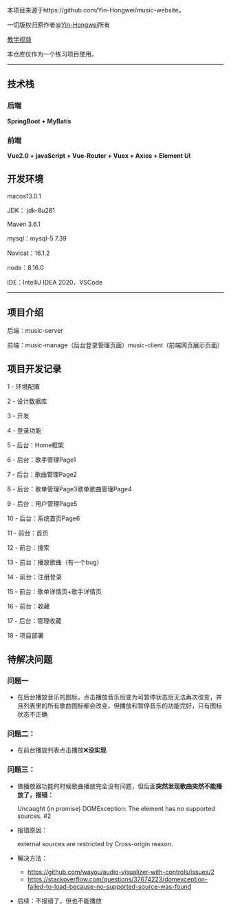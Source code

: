 本项目来源于https://github.com/Yin-Hongwei/music-website。

一切版权归原作者@[Yin-Hongwei](https://github.com/Yin-Hongwei)所有

[教学视频](https://www.bilibili.com/video/BV1Ck4y127cg?p=1&vd_source=7bbb95f0a4a6f4f051cb193b8898b1a4)

本仓库仅作为一个练习项目使用。

------

## 技术栈

### 后端

**SpringBoot + MyBatis**

### 前端

**Vue2.0 + javaScript + Vue-Router + Vuex + Axios + Element UI**





## 开发环境

macos13.0.1 

JDK： jdk-8u281

Maven 3.6.1

mysql：mysql-5.7.39

Navicat：16.1.2

node：8.16.0

IDE：IntelliJ IDEA 2020、VSCode

------

## 项目介绍

后端：music-server 

前端：music-manage（后台登录管理页面）music-client（前端网页展示页面）

## 项目开发记录

1 - 环境配置

2 - 设计数据库

3 - 开发

4 - 登录功能

5 - 后台：Home框架

6 - 后台：歌手管理Page1

7 - 后台：歌曲管理Page2

8 - 后台：歌单管理Page3歌单歌曲管理Page4

9 - 后台：用户管理Page5

10 - 后台：系统首页Page6

11 - 前台：首页

12 - 前台：搜索

13 - 前台：播放歌曲（有一个bug）

14 - 前台：注册登录

15 - 前台：歌单详情页+歌手详情页

16 - 前台：收藏

17 - 后台：管理收藏

18 - 项目部署

## 待解决问题

### 问题一

- 在后台播放音乐的图标，点击播放音乐后变为可暂停状态后无法再次改变，并且列表里的所有歌曲图标都会改变，但播放和暂停音乐的功能完好，只有图标状态不正确

### 问题二：

- 在前台播放列表点击播放❌**没实现**

### 问题三：

- 做播放器功能的时候歌曲播放完全没有问题，但后面**突然发现歌曲突然不能播放了，报错：**

  Uncaught (in promise) DOMException: The element has no supported sources. #2

- 报错原因：

  external sources are restricted by Cross-origin reason.

- 解决方法：

  - https://github.com/wayou/audio-visualizer-with-controls/issues/2
  - https://stackoverflow.com/questions/37674223/domexception-failed-to-load-because-no-supported-source-was-found

- 后续：不报错了，但也不能播放

